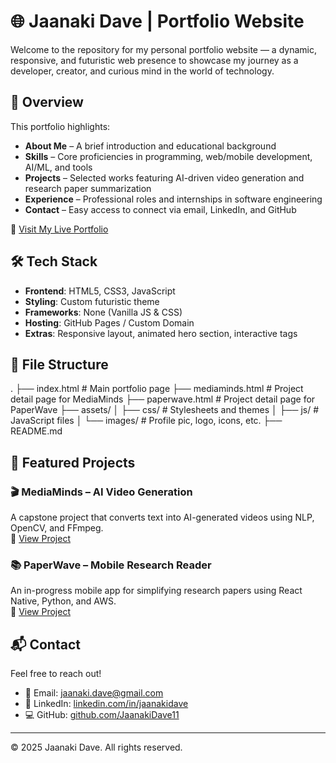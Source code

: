 # 🌐 Jaanaki Dave | Portfolio Website

Welcome to the repository for my personal portfolio website — a dynamic, responsive, and futuristic web presence to showcase my journey as a developer, creator, and curious mind in the world of technology.

## 🚀 Overview

This portfolio highlights:

- **About Me** – A brief introduction and educational background
- **Skills** – Core proficiencies in programming, web/mobile development, AI/ML, and tools
- **Projects** – Selected works featuring AI-driven video generation and research paper summarization
- **Experience** – Professional roles and internships in software engineering
- **Contact** – Easy access to connect via email, LinkedIn, and GitHub

🔗 [Visit My Live Portfolio](https://jaanakidave.info)

## 🛠️ Tech Stack

- **Frontend**: HTML5, CSS3, JavaScript
- **Styling**: Custom futuristic theme
- **Frameworks**: None (Vanilla JS & CSS)
- **Hosting**: GitHub Pages / Custom Domain
- **Extras**: Responsive layout, animated hero section, interactive tags

## 📁 File Structure

.
├── index.html # Main portfolio page
├── mediaminds.html # Project detail page for MediaMinds
├── paperwave.html # Project detail page for PaperWave
├── assets/
│ ├── css/ # Stylesheets and themes
│ ├── js/ # JavaScript files
│ └── images/ # Profile pic, logo, icons, etc.
├── README.md


## 🧩 Featured Projects

### 🎬 MediaMinds – AI Video Generation  
A capstone project that converts text into AI-generated videos using NLP, OpenCV, and FFmpeg.  
🔗 [View Project](https://jaanakidave.info/mediaminds.html)

### 📚 PaperWave – Mobile Research Reader  
An in-progress mobile app for simplifying research papers using React Native, Python, and AWS.  
🔗 [View Project](https://jaanakidave.info/paperwave.html)

## 📬 Contact

Feel free to reach out!

- 📧 Email: [jaanaki.dave@gmail.com](mailto:jaanaki.dave@gmail.com)  
- 💼 LinkedIn: [linkedin.com/in/jaanakidave](https://linkedin.com/in/jaanakidave)  
- 💻 GitHub: [github.com/JaanakiDave11](https://github.com/JaanakiDave11)

---

© 2025 Jaanaki Dave. All rights reserved.
